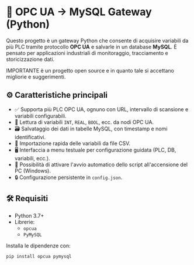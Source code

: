 # 🔗 OPC UA → MySQL Gateway (Python)

Questo progetto è un gateway Python che consente di acquisire variabili da più PLC tramite protocollo **OPC UA** e salvarle in un database **MySQL**. È pensato per applicazioni industriali di monitoraggio, tracciamento e storicizzazione dati.

IMPORTANTE è un progetto open source e in quanto tale si accettano migliorie e suggerimenti.


## ⚙️ Caratteristiche principali

- ✅ Supporta più PLC OPC UA, ognuno con URL, intervallo di scansione e variabili configurabili.
- 🧠 Lettura di variabili `INT`, `REAL`, `BOOL`, ecc. da nodi OPC UA.
- 🗃️ Salvataggio dei dati in tabelle MySQL, con timestamp e nomi identificativi.
- 📄 Importazione rapida delle variabili da file CSV.
- 🖥️ Interfaccia a menu testuale per configurazione guidata (PLC, DB, variabili, ecc.).
- 🔁 Possibilità di attivare l'avvio automatico dello script all'accensione del PC (Windows).
- 🔒 Configurazione persistente in `config.json`.

## 🛠️ Requisiti

- Python 3.7+
- Librerie:
  - `opcua`
  - `PyMySQL`

Installa le dipendenze con:

```bash
pip install opcua pymysql
